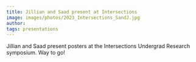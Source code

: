 ```yaml
---
title: Jillian and Saad present at Intersections
image: images/photos/2023_Intersections_SandJ.jpg
author:
tags: presentations
---
```


Jillian and Saad present posters at the Intersections Undergrad Research symposium. Way to go! 